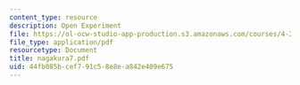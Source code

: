 ```yaml
---
content_type: resource
description: Open Experiment
file: https://ol-ocw-studio-app-production.s3.amazonaws.com/courses/4-273-introduction-to-design-inquiry-fall-2001/44fb085bcef791c58e8ea842e409e675_nagakura7.pdf
file_type: application/pdf
resourcetype: Document
title: nagakura7.pdf
uid: 44fb085b-cef7-91c5-8e8e-a842e409e675
---
```


